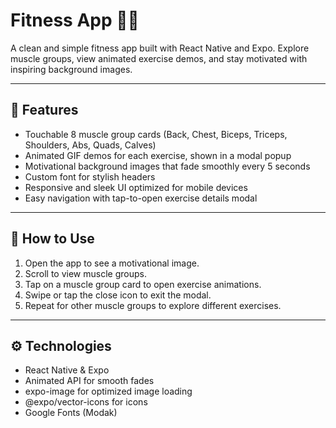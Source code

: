 # Fitness App 💪🏽

A clean and simple fitness app built with React Native and Expo. Explore muscle groups, view animated exercise demos, and stay motivated with inspiring background images.

---

## 🎯 Features

- Touchable 8 muscle group cards (Back, Chest, Biceps, Triceps, Shoulders, Abs, Quads, Calves)
- Animated GIF demos for each exercise, shown in a modal popup
- Motivational background images that fade smoothly every 5 seconds
- Custom font for stylish headers
- Responsive and sleek UI optimized for mobile devices
- Easy navigation with tap-to-open exercise details modal

---

## 🚀 How to Use

1. Open the app to see a motivational image.
2. Scroll to view muscle groups.
3. Tap on a muscle group card to open exercise animations.
4. Swipe or tap the close icon to exit the modal.
5. Repeat for other muscle groups to explore different exercises.

---

## ⚙️ Technologies

- React Native & Expo
- Animated API for smooth fades
- expo-image for optimized image loading
- @expo/vector-icons for icons
- Google Fonts (Modak)